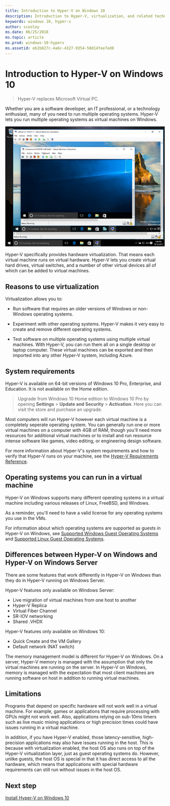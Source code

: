 ```yaml
---
title: Introduction to Hyper-V on Windows 10
description: Introduction to Hyper-V, virtualization, and related technologies.
keywords: windows 10, hyper-v
author: scooley
ms.date: 06/25/2018
ms.topic: article
ms.prod: windows-10-hyperv
ms.assetid: eb2b827c-4a6c-4327-9354-50d14fee7ed8
---
```


# Introduction to Hyper-V on Windows 10

> Hyper-V replaces Microsoft Virtual PC.

Whether you are a software developer, an IT professional, or a technology enthusiast, many of you need to run multiple operating systems. Hyper-V lets you run multiple operating systems as virtual machines on Windows.

![Virtual machine running Windows](media/HyperVNesting.png)

Hyper-V specifically provides hardware virtualization.  That means each virtual machine runs on virtual hardware.  Hyper-V lets you create virtual hard drives, virtual switches, and a number of other virtual devices all of which can be added to virtual machines.

## Reasons to use virtualization

Virtualization allows you to:

* Run software that requires an older versions of Windows or non-Windows operating systems.

* Experiment with other operating systems. Hyper-V makes it very easy to create and remove different operating systems.

* Test software on multiple operating systems using multiple virtual machines. With Hyper-V, you can run them all on a single desktop or laptop computer. These virtual machines can be exported and then imported into any other Hyper-V system, including Azure.

## System requirements

Hyper-V is available on 64-bit versions of Windows 10 Pro, Enterprise, and Education. It is not available on the Home edition.

> Upgrade from Windows 10 Home edition to Windows 10 Pro by opening **Settings** > **Update and Security** > **Activation**. Here you can visit the store and purchase an upgrade.

Most computers will run Hyper-V however each virtual machine is a completely seperate operating system.  You can generally run one or more virtual machines on a computer with 4GB of RAM, though you'll need more resources for additional virtual machines or to install and run resource intense software like games, video editing, or engineering design software.

For more information about Hyper-V's system requirements and how to verify that Hyper-V runs on your machine, see the [Hyper-V Requirements Reference](..\reference\hyper-v-requirements.md).

## Operating systems you can run in a virtual machine

Hyper-V on Windows supports many different operating systems in a virtual machine including various releases of Linux, FreeBSD, and Windows.

As a reminder, you'll need to have a valid license for any operating systems you use in the VMs.

For information about which operating systems are supported as guests in Hyper-V on Windows, see [Supported Windows Guest Operating Systems](supported-guest-os.md) and [Supported Linux Guest Operating Systems](https://docs.microsoft.com/windows-server/virtualization/hyper-v/Supported-Linux-and-FreeBSD-virtual-machines-for-Hyper-V-on-Windows).

## Differences between Hyper-V on Windows and Hyper-V on Windows Server

There are some features that work differently in Hyper-V on Windows than they do in Hyper-V running on Windows Server.

Hyper-V features only available on Windows Server:

* Live migration of virtual machines from one host to another
* Hyper-V Replica
* Virtual Fiber Channel
* SR-IOV networking
* Shared .VHDX

Hyper-V features only available on Windows 10:

* Quick Create and the VM Gallery
* Default network (NAT switch)

The memory management model is different for Hyper-V on Windows. On a server, Hyper-V memory is managed with the assumption that only the virtual machines are running on the server. In Hyper-V on Windows, memory is managed with the expectation that most client machines are running software on host in addition to running virtual machines.

## Limitations

Programs that depend on specific hardware will not work well in a virtual machine. For example, games or applications that require processing with GPUs might not work well. Also, applications relying on sub-10ms timers such as live music mixing applications or high precision times could have issues running in a virtual machine.

In addition, if you have Hyper-V enabled, those latency-sensitive, high-precision applications may also have issues running in the host.  This is because with virtualization enabled, the host OS also runs on top of the Hyper-V virtualization layer, just as guest operating systems do. However, unlike guests, the host OS is special in that it has direct access to all the hardware, which means that applications with special hardware requirements can still run without issues in the host OS.

## Next step

[Install Hyper-V on Windows 10](..\quick-start\enable-hyper-v.md)
